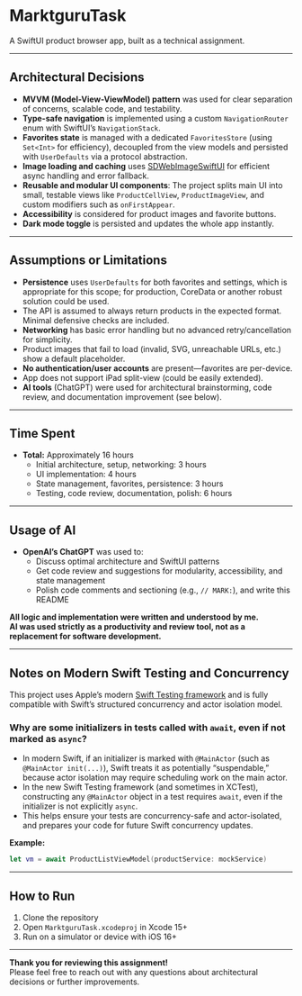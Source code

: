 # MarktguruTask

A SwiftUI product browser app, built as a technical assignment.

---

## Architectural Decisions

- **MVVM (Model-View-ViewModel) pattern** was used for clear separation of concerns, scalable code, and testability.
- **Type-safe navigation** is implemented using a custom `NavigationRouter` enum with SwiftUI’s `NavigationStack`.
- **Favorites state** is managed with a dedicated `FavoritesStore` (using `Set<Int>` for efficiency), decoupled from the view models and persisted with `UserDefaults` via a protocol abstraction.
- **Image loading and caching** uses [SDWebImageSwiftUI](https://github.com/SDWebImage/SDWebImageSwiftUI) for efficient async handling and error fallback.
- **Reusable and modular UI components**: The project splits main UI into small, testable views like `ProductCellView`, `ProductImageView`, and custom modifiers such as `onFirstAppear`.
- **Accessibility** is considered for product images and favorite buttons.
- **Dark mode toggle** is persisted and updates the whole app instantly.

---

## Assumptions or Limitations

- **Persistence** uses `UserDefaults` for both favorites and settings, which is appropriate for this scope; for production, CoreData or another robust solution could be used.
- The API is assumed to always return products in the expected format. Minimal defensive checks are included.
- **Networking** has basic error handling but no advanced retry/cancellation for simplicity.
- Product images that fail to load (invalid, SVG, unreachable URLs, etc.) show a default placeholder.
- **No authentication/user accounts** are present—favorites are per-device.
- App does not support iPad split-view (could be easily extended).
- **AI tools** (ChatGPT) were used for architectural brainstorming, code review, and documentation improvement (see below).

---

## Time Spent

- **Total:** Approximately 16 hours  
    - Initial architecture, setup, networking: 3 hours
    - UI implementation: 4 hours
    - State management, favorites, persistence: 3 hours
    - Testing, code review, documentation, polish: 6 hours

---

## Usage of AI

- **OpenAI’s ChatGPT** was used to:
    - Discuss optimal architecture and SwiftUI patterns
    - Get code review and suggestions for modularity, accessibility, and state management
    - Polish code comments and sectioning (e.g., `// MARK:`), and write this README

**All logic and implementation were written and understood by me.  
AI was used strictly as a productivity and review tool, not as a replacement for software development.**

---

## Notes on Modern Swift Testing and Concurrency

This project uses Apple’s modern [Swift Testing framework](https://developer.apple.com/documentation/swift-testing/) and is fully compatible with Swift’s structured concurrency and actor isolation model.

### Why are some initializers in tests called with `await`, even if not marked as `async`?

- In modern Swift, if an initializer is marked with `@MainActor` (such as `@MainActor init(...)`), Swift treats it as potentially “suspendable,” because actor isolation may require scheduling work on the main actor.
- In the new Swift Testing framework (and sometimes in XCTest), constructing any `@MainActor` object in a test requires `await`, even if the initializer is not explicitly `async`.
- This helps ensure your tests are concurrency-safe and actor-isolated, and prepares your code for future Swift concurrency updates.

**Example:**
```swift
let vm = await ProductListViewModel(productService: mockService)
```

---

## How to Run

1. Clone the repository
2. Open `MarktguruTask.xcodeproj` in Xcode 15+
3. Run on a simulator or device with iOS 16+

---

**Thank you for reviewing this assignment!**  
Please feel free to reach out with any questions about architectural decisions or further improvements.
